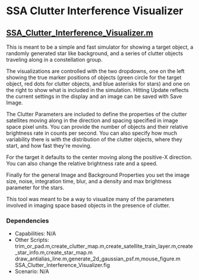# SSA Clutter Interference Visualizer

## [SSA_Clutter_Interference_Visualizer.m](SSA_Clutter_Interference_Visualizer.m)

This is meant to be a simple and fast simulator for showing a target object, a randomly generated star like background, and a series of clutter objects traveling along in a constellation group.

The visualizations are controlled with the two dropdowns, one on the left showing the true marker positions of objects (green circle for the target object, red dots for clutter objects, and blue asterisks for stars) and one on the right to show what is included in the simulation. Hitting Update reflects the current settings in the display and an image can be saved with Save Image.

The Clutter Parameters are included to define the properties of the clutter satellites moving along in the direction and spacing specified in image space pixel units. You can provide the number of objects and their relative brightness rate in counts per second. You can also specify how much variability there is with the distribution of the clutter objects, where they start, and how fast they're moving.

For the target it defaults to the center moving along the positive-X direction. You can also change the relative brightness rate and a speed.

Finally for the  general Image and Background Properties you set the image size, noise, integration time, blur, and a density and max brightness parameter for the stars.

This tool was meant to be a way to visualize many of the parameters involved in imaging space based objects in the presence of clutter.

### Dependencies

* Capabilities: N/A
* Other Scripts: trim_or_pad.m,create_clutter_map.m,create_satellite_train_layer.m,create_star_info.m,create_star_map.m
draw_antialias_line.m,generate_2d_gaussian_psf.m,mouse_figure.m
SSA_Clutter_Interference_Visualizer.fig
* Scenario: N/A

